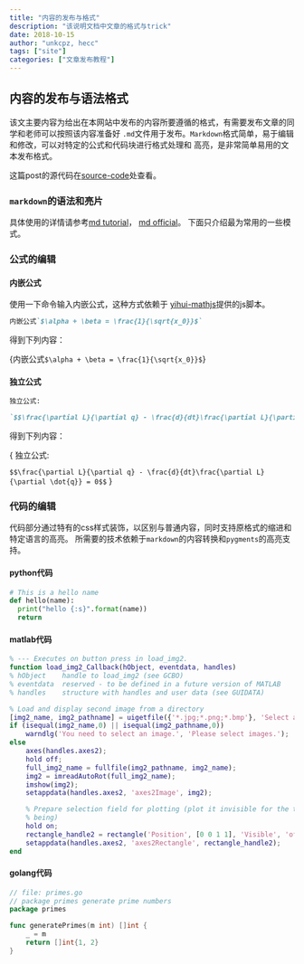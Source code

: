 ```yaml
---
title: "内容的发布与格式"
description: "该说明文档中文章的格式与trick"
date: 2018-10-15
author: "unkcpz, hecc"
tags: ["site"]
categories: ["文章发布教程"]
---
```


## 内容的发布与语法格式

该文主要内容为给出在本网站中发布的内容所要遵循的格式，有需要发布文章的同学和老师可以按照该内容准备好
`.md`文件用于发布。`Markdown`格式简单，易于编辑和修改，可以对特定的公式和代码块进行格式处理和
高亮，是非常简单易用的文本发布格式。

这篇post的源代码在[source-code](https://raw.githubusercontent.com/scut-ccmp/lab-blog-source/master/content/posts/how-to-post.md)处查看。

### `markdown`的语法和亮片

具体使用的详情请参考[md tutorial](https://www.markdowntutorial.com/)， [md official](https://daringfireball.net/projects/markdown/)。
下面只介绍最为常用的一些模式。

### 公式的编辑

#### 内嵌公式

使用一下命令输入内嵌公式，这种方式依赖于 [yihui-mathjs](https://yihui.name)提供的js脚本。

```markdown
内嵌公式`$\alpha + \beta = \frac{1}{\sqrt{x_0}}$`
```

得到下列内容：

{内嵌公式`$\alpha + \beta = \frac{1}{\sqrt{x_0}}$`}

#### 独立公式

```markdown
独立公式:

`$$\frac{\partial L}{\partial q} - \frac{d}{dt}\frac{\partial L}{\partial \dot{q}} = 0$$`
```

得到下列内容：

{
独立公式:

`$$\frac{\partial L}{\partial q} - \frac{d}{dt}\frac{\partial L}{\partial \dot{q}} = 0$$`
}

### 代码的编辑

代码部分通过特有的css样式装饰，以区别与普通内容，同时支持原格式的缩进和特定语言的高亮。
所需要的技术依赖于`markdown`的内容转换和`pygments`的高亮支持。

#### python代码

```python
# This is a hello name
def hello(name):
  print("hello {:s}".format(name))
  return
```

#### matlab代码

```matlab
% --- Executes on button press in load_img2.
function load_img2_Callback(hObject, eventdata, handles)
% hObject    handle to load_img2 (see GCBO)
% eventdata  reserved - to be defined in a future version of MATLAB
% handles    structure with handles and user data (see GUIDATA)

% Load and display second image from a directory
[img2_name, img2_pathname] = uigetfile({'*.jpg;*.png;*.bmp'}, 'Select an image file');
if (isequal(img2_name,0) || isequal(img2_pathname,0))
    warndlg('You need to select an image.', 'Please select images.');
else
    axes(handles.axes2);
    hold off;
    full_img2_name = fullfile(img2_pathname, img2_name);
    img2 = imreadAutoRot(full_img2_name);
    imshow(img2);
    setappdata(handles.axes2, 'axes2Image', img2);

    % Prepare selection field for plotting (plot it invisible for the time
    % being)
    hold on;
    rectangle_handle2 = rectangle('Position', [0 0 1 1], 'Visible', 'off');
    setappdata(handles.axes2, 'axes2Rectangle', rectangle_handle2);
end
```

#### golang代码

```go
// file: primes.go
// package primes generate prime numbers
package primes

func generatePrimes(m int) []int {
	_ = m
	return []int{1, 2}
}
```
